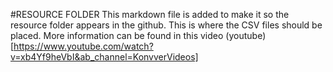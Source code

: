 #RESOURCE FOLDER
This markdown file is added to make it so the resource folder appears in the github. This is where the CSV files should be placed. 
More information can be found in this video (youtube)[https://www.youtube.com/watch?v=xb4Yf9heVbI&ab_channel=KonvverVideos]
